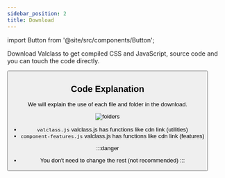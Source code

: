 ```yaml
---
sidebar_position: 2
title: Download
---
```


import Button from '@site/src/components/Button';

Download Valclass to get compiled CSS and JavaScript, source code and you can touch the code directly.

<Button label="Download source - (1.394kb)" link="https://github.com/valclassdevelop/valclasssave/archive/refs/heads/bengbeng.zip" />


## Code Explanation

We will explain the use of each file and folder in the download.

<img src="/img/folders2.png" alt="folders" />
<!-- !['Structure Folders Valclass'](/img/folders2.png) -->

- `valclass.js` valclass.js has functions like cdn link (utilities)
- `component-features.js` valclass.js has functions like cdn link (features)

:::danger
- You don't need to change the rest (not recommended)
:::